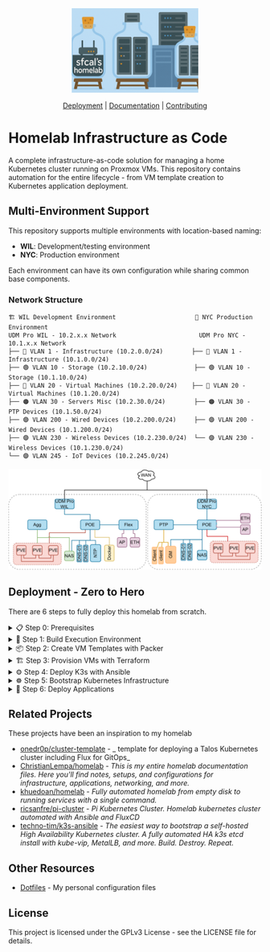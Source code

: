 <div align="center">
  <picture>
    <source media="(prefers-color-scheme: dark)" srcset="docs/assets/banner.png">
    <source media="(prefers-color-scheme: light)" srcset="docs/assets/banner.png">
    <img alt="Homelab Infrastructure as Code: Complete automation for your home Kubernetes cluster"
         src="docs/assets/banner.png"
         width="50%">
  </picture>

[Deployment] | [Documentation] | [Contributing]
</div>

[Deployment]: #get-started
[Documentation]: https://homelab.samuel.computer
[Contributing]: CONTRIBUTING.md

# Homelab Infrastructure as Code



A complete infrastructure-as-code solution for managing a home Kubernetes cluster running on Proxmox VMs. This repository contains automation for the entire lifecycle - from VM template creation to Kubernetes application deployment.

## Multi-Environment Support

This repository supports multiple environments with location-based naming:

- **WIL**: Development/testing environment
- **NYC**: Production environment

Each environment can have its own configuration while sharing common base components.

### Network Structure
```
🏗️ WIL Development Environment                      🏢 NYC Production Environment
UDM Pro WIL - 10.2.x.x Network                       UDM Pro NYC - 10.1.x.x Network
├── 🔵 VLAN 1 - Infrastructure (10.2.0.0/24)        ├── 🔵 VLAN 1 - Infrastructure (10.1.0.0/24)
├── 🟢 VLAN 10 - Storage (10.2.10.0/24)             ├── 🟢 VLAN 10 - Storage (10.1.10.0/24)
├── 🔴 VLAN 20 - Virtual Machines (10.2.20.0/24)    ├── 🔴 VLAN 20 - Virtual Machines (10.1.20.0/24) 
├── 🟠 VLAN 30 - Servers Misc (10.2.30.0/24)        ├── 🟠 VLAN 30 - PTP Devices (10.1.50.0/24)
├── 🟣 VLAN 200 - Wired Devices (10.2.200.0/24)     ├── 🟣 VLAN 200 - Wired Devices (10.1.200.0/24)
├── 🟣 VLAN 230 - Wireless Devices (10.2.230.0/24)  └── 🟣 VLAN 230 - Wireless Devices (10.1.230.0/24)
└── 🟣 VLAN 245 - IoT Devices (10.2.245.0/24)       
```
![Network](docs/assets/network.drawio.svg)

## Deployment - Zero to Hero

There are 6 steps to fully deploy this homelab from scratch.

<details>
<summary>📋 Step 0: Prerequisites</summary>

Before starting, ensure you have the following:

#### Software Requirements
- **Docker** and **Docker Compose**
- **Git**
- **SSH key pair** for VM access

#### Initial Setup
```bash
# Clone the repository
git clone https://github.com/sfcal/homelab.git
cd homelab
```

</details>

<details>
<summary>🐳 Step 1: Build Execution Environment</summary>

Create a containerized environment with all necessary tools:

```bash
# Build the homelab execution container
cd docker/exe
docker build -t homelab-exe .

# Create a convenient alias for running commands
# Add to .bashrc
alias hl='docker run -it --rm \
  -v "$HOME/.ssh:/home/devops/.ssh" \
  -v "$HOME/.kube:/home/devops/.kube" \
  -v "$PWD:/workspace" \
  -v "$HOME/.home:/home/devops/.home" \
  -v "$HOME/.gitconfig:/home/devops/.gitconfig" \
  -e ENV=dev \
  homelab-exe'
```

</details>

<details>
<summary>📦 Step 2: Create VM Templates with Packer</summary>

Generate Ubuntu VM templates for your infrastructure:

#### Configure Packer Variables

1. **Create credentials file:**
```bash
cd packer/environments/dev
cp credentials.prod.pkrvars.hcl.example credentials.dev.pkrvars.hcl
```

2. **Review environment variables:**
```bash
# Check dev environment settings
cat environments/dev/variables.pkrvars.hcl
```

Important variables:  
These need to reflect if you are using local storage, ceph, or nfs

```hcl
iso_file             = "local:iso/ubuntu-24.04.2-live-server-amd64.iso"
iso_storage_pool     = "ISOs-Templates"

storage_pool         = "vm-disks"
storage_pool_type    = "rbm"
cloud_init_storage_pool = "vm-disks"
```

#### Build Templates

Choose your template and environment

```bash
cd packer

# Build base Ubuntu template
hl make build TEMPLATE=base ENV=dev

```
</details>

<details>
<summary>🏗️ Step 3: Provision VMs with Terraform</summary>

Deploy your K3s cluster infrastructure:

#### Configure Terraform Variables

1. **Create terraform variables:**
```bash
cd terraform/environments/dev
cp terraform.tfvars.example terraform.tfvars
```

2. **Edit main.tf**
These are the network and storage settings for your cluster
```hcl
  # Network configuration
  use_dhcp        = false
  network_prefix  = "10.1.20"
  master_ip_start = 51
  worker_ip_start = 41
  gateway         = "10.1.20.1"
  nameserver      = "10.1.20.1"

  # Storage settings
  storage_pool   = "vm-disks"
  network_bridge = "vmbr0"

  # Nodes for each master worker deployment pair
  proxmox_nodes = ["nyc-pve-01", "nyc-pve-02", "nyc-pve-03"]
```

3. **Single Node**
```
proxmox_nodes = ["nyc-pve-01"]
```
If you are only using a single node with local storage, you will need to modify `modules/k3s-cluster/main.tf`

```hlc
for idx, node in var.proxmox_nodes :
    idx => {
      proxmox_node = node
```

Becomes:

```hlc
  for idx in range(3) :
  idx => {
    proxmox_node = var.proxmox_nodes[0]
```


#### Deploy Infrastructure

```bash
cd terraform

# Deploy the infrastructure
hl make deploy ENV=dev
```

This will create:
- **3 Master nodes**: 10.1.20.51, 10.1.20.52, 10.1.20.53
- **3 Worker nodes**: 10.1.20.41, 10.1.20.42, 10.1.20.43

</details>

<details>
<summary>⚙️ Step 4: Deploy K3s with Ansible</summary>

Install and configure your Kubernetes cluster:

#### Configure Ansible Variables

1. **Review inventory:**
```bash
cd ansible
cat environments/dev/hosts.ini
```

2. **Configure cluster settings:**
```bash
# Review cluster configuration
cat environments/dev/group_vars/all.yml

# Key settings to verify:
- apiserver_endpoint: 10.1.20.222
- k3s_token: #(change the default)
- metal_lb_ip_range: 10.1.20.140-10.1.20.150
```

#### Deploy K3s Cluster

```bash
# Deploy the K3s cluster
hl make deploy-k3s ENV=dev

```

#### Verify K3s Installation

```bash
# Copy kubeconfig (automatically generated)
cp kubeconfig ~/.kube/config

# Test cluster connectivity
hl kubectl get nodes
```

Expected output:
```
NAME           STATUS   ROLES                       AGE   VERSION
k3s-master-01  Ready    control-plane,etcd,master   5m    v1.30.2+k3s2
k3s-master-02  Ready    control-plane,etcd,master   4m    v1.30.2+k3s2
k3s-master-03  Ready    control-plane,etcd,master   3m    v1.30.2+k3s2
k3s-worker-01  Ready    <none>                      2m    v1.30.2+k3s2
k3s-worker-02  Ready    <none>                      1m    v1.30.2+k3s2
k3s-worker-03  Ready    <none>                      1m    v1.30.2+k3s2
```

</details>

<details>
<summary>☸️ Step 5: Bootstrap Kubernetes Infrastructure</summary>

Deploy core cluster components using GitOps:

#### Install Flux

```bash
# Bootstrap
export GITHUB_TOKEN="ghp_xxxxxxxxxxxx"
export SOPS_AGE_KEY="AGE-SECRET-KEY-1XXXXX"

make flux-bootstrap ENV=dev
```

#### Verify Infrastructure Deployment

Wait for core components to deploy:

```bash
# Watch namespace creation
watch kubectl get namespaces

# Monitor infrastructure deployment
kubectl get kustomizations -n flux-system

# Check core services
kubectl get pods -n traefik
kubectl get pods -n cert-manager
kubectl get pods -n longhorn-system
kubectl get pods -n monitoring
```

#### Access Web Interfaces

Once deployed, access your services:

- **Traefik Dashboard**: https://traefik.local.samuelcalvert.com
- **Grafana**: https://grafana.local.samuelcalvert.com
- **Longhorn**: https://longhorn.local.samuelcalvert.com

</details>

<details>
<summary>🚀 Step 6: Deploy Applications</summary>

Your cluster is now ready for applications:

#### Example: Deploy nginx

```bash
# Applications are managed via GitOps
# Check the nginx example
kubectl get pods -n default
kubectl get ingress

# Access nginx
curl http://nginx.local.samuelcalvert.com
```

#### Add Your Own Applications

1. Create application manifests in `kubernetes/apps/dev/`
2. Add to kustomization.yaml
3. Commit and push - Flux will automatically deploy

</details>

## Related Projects

These projects have been an inspiration to my homelab

- [onedr0p/cluster-template](https://github.com/onedr0p/cluster-template) - _ template for deploying a Talos Kubernetes cluster including Flux for GitOps_
- [ChristianLempa/homelab](https://github.com/ChristianLempa/homelab) - _This is my entire homelab documentation files. Here you'll find notes, setups, and configurations for infrastructure, applications, networking, and more._
- [khuedoan/homelab](https://github.com/khuedoan/homelab) - _Fully automated homelab from empty disk to running services with a single command._
- [ricsanfre/pi-cluster](https://github.com/ricsanfre/pi-cluster) - _Pi Kubernetes Cluster. Homelab kubernetes cluster automated with Ansible and FluxCD_
- [techno-tim/k3s-ansible](https://github.com/techno-tim/k3s-ansible) - _The easiest way to bootstrap a self-hosted High Availability Kubernetes cluster. A fully automated HA k3s etcd install with kube-vip, MetalLB, and more. Build. Destroy. Repeat._

## Other Resources

- [Dotfiles](https://github.com/sfcal/.home) - My personal configuration files

## License

This project is licensed under the GPLv3 License - see the LICENSE file for details.
